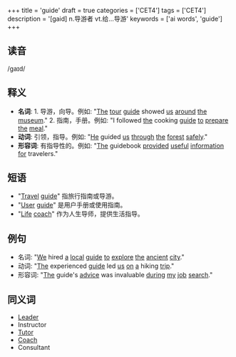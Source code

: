 +++
title = 'guide'
draft = true
categories = ['CET4']
tags = ['CET4']
description = '[gaid] n.导游者 vt.给…导游'
keywords = ['ai words', 'guide']
+++

## 读音
/gaɪd/

## 释义
- **名词**: 1. 导游，向导。例如: "[The](/zh/post/the/) [tour](/zh/post/tour/) [guide](/zh/post/guide/) showed [us](/zh/post/us/) [around](/zh/post/around/) [the](/zh/post/the/) [museum](/zh/post/museum/)."
          2. 指南，手册。例如: "I followed [the](/zh/post/the/) cooking [guide](/zh/post/guide/) [to](/zh/post/to/) [prepare](/zh/post/prepare/) [the](/zh/post/the/) [meal](/zh/post/meal/)."
- **动词**: 引领，指导。例如: "[He](/zh/post/he/) guided [us](/zh/post/us/) [through](/zh/post/through/) [the](/zh/post/the/) [forest](/zh/post/forest/) [safely](/zh/post/safely/)."
- **形容词**: 有指导性的。例如: "[The](/zh/post/the/) guidebook [provided](/zh/post/provided/) [useful](/zh/post/useful/) [information](/zh/post/information/) [for](/zh/post/for/) travelers."

## 短语
- "[Travel](/zh/post/travel/) [guide](/zh/post/guide/)" 指旅行指南或导游。
- "[User](/zh/post/user/) [guide](/zh/post/guide/)" 是用户手册或使用指南。
- "[Life](/zh/post/life/) [coach](/zh/post/coach/)" 作为人生导师，提供生活指导。

## 例句
- 名词: "[We](/zh/post/we/) hired [a](/zh/post/a/) [local](/zh/post/local/) [guide](/zh/post/guide/) [to](/zh/post/to/) [explore](/zh/post/explore/) [the](/zh/post/the/) [ancient](/zh/post/ancient/) [city](/zh/post/city/)."
- 动词: "[The](/zh/post/the/) experienced [guide](/zh/post/guide/) led [us](/zh/post/us/) [on](/zh/post/on/) [a](/zh/post/a/) hiking [trip](/zh/post/trip/)."
- 形容词: "[The](/zh/post/the/) guide's [advice](/zh/post/advice/) was invaluable [during](/zh/post/during/) [my](/zh/post/my/) [job](/zh/post/job/) [search](/zh/post/search/)."

## 同义词
- [Leader](/zh/post/leader/)
- Instructor
- [Tutor](/zh/post/tutor/)
- [Coach](/zh/post/coach/)
- Consultant
